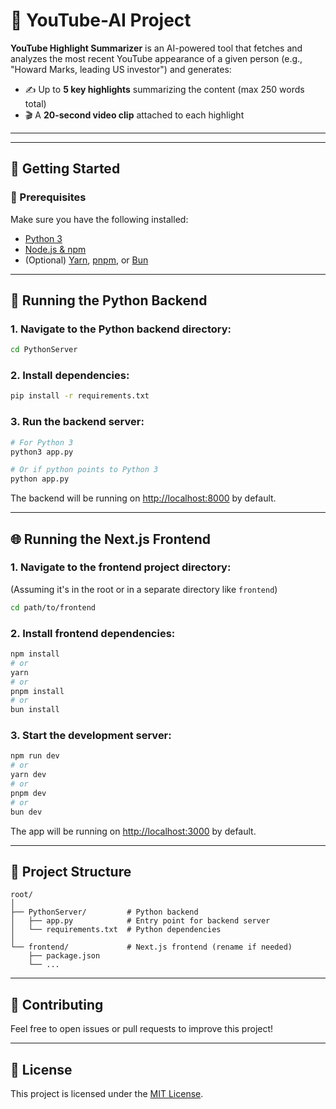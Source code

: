 
# 🧠 YouTube-AI Project

**YouTube Highlight Summarizer** is an AI-powered tool that fetches and analyzes the most recent YouTube appearance of a given person (e.g., "Howard Marks, leading US investor") and generates:

- ✍️ Up to **5 key highlights** summarizing the content (max 250 words total)
- 🎬 A **20-second video clip** attached to each highlight

---
---

## 🚀 Getting Started

### 🔧 Prerequisites

Make sure you have the following installed:

- [Python 3](https://www.python.org/downloads/)
- [Node.js & npm](https://nodejs.org/)
- (Optional) [Yarn](https://yarnpkg.com/), [pnpm](https://pnpm.io/), or [Bun](https://bun.sh/)

---

## 🐍 Running the Python Backend

### 1. Navigate to the Python backend directory:
```bash
cd PythonServer
```

### 2. Install dependencies:
```bash
pip install -r requirements.txt
```

### 3. Run the backend server:
```bash
# For Python 3
python3 app.py

# Or if python points to Python 3
python app.py
```
The backend will be running on [http://localhost:8000](http://localhost:8000) by default.

---

## 🌐 Running the Next.js Frontend

### 1. Navigate to the frontend project directory:
(Assuming it's in the root or in a separate directory like `frontend`)

```bash
cd path/to/frontend
```

### 2. Install frontend dependencies:
```bash
npm install
# or
yarn
# or
pnpm install
# or
bun install
```

### 3. Start the development server:
```bash
npm run dev
# or
yarn dev
# or
pnpm dev
# or
bun dev
```

The app will be running on [http://localhost:3000](http://localhost:3000) by default.

---

## 📁 Project Structure

```
root/
│
├── PythonServer/         # Python backend
│   ├── app.py            # Entry point for backend server
│   └── requirements.txt  # Python dependencies
│
└── frontend/             # Next.js frontend (rename if needed)
    ├── package.json
    └── ...
```

---

## 💬 Contributing

Feel free to open issues or pull requests to improve this project!

---

## 📄 License

This project is licensed under the [MIT License](LICENSE).
